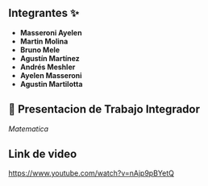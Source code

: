 ##  Integrantes ✨ ##
- **Masseroni Ayelen**
- **Martin Molina**
- **Bruno Mele**
- **Agustín Martínez**
- **Andrés Meshler**
- **Ayelen Masseroni**
- **Agustin Martilotta**

## 📂 Presentacion de Trabajo Integrador ##
*Matematica*

## Link de video ##
https://www.youtube.com/watch?v=nAjp9pBYetQ


